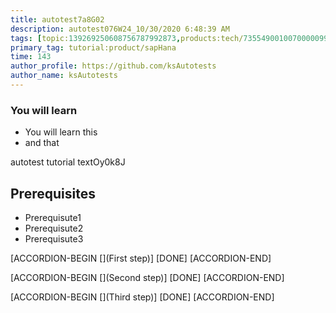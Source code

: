 ```yaml
---
title: autotest7a8G02
description: autotest076W24_10/30/2020 6:48:39 AM
tags: [topic:139269250608756787992873,products:tech/73554900100700000996,tutorial:experience/advanced]
primary_tag: tutorial:product/sapHana
time: 143
author_profile: https://github.com/ksAutotests
author_name: ksAutotests
---
```

### You will learn
- You will learn this
- and that

autotest tutorial textOy0k8J

## Prerequisites
- Prerequisute1
- Prerequisute2
- Prerequisute3

[ACCORDION-BEGIN [](First step)]
[DONE]
[ACCORDION-END]

[ACCORDION-BEGIN [](Second step)]
[DONE]
[ACCORDION-END]

[ACCORDION-BEGIN [](Third step)]
[DONE]
[ACCORDION-END]

